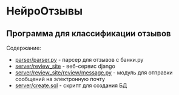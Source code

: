 # НейроОтзывы
## Программа для классификации отзывов

Содержание:
- [parser/parser.py](https://github.com/drobotunyulia/neuro_reviews/blob/main/paresr/parser.py) - парсер для отзывов с банки.ру
- [server/review_site](https://github.com/drobotunyulia/neuro_reviews/tree/main/server/review_site) - веб-сервис django
- [server/review_site/review/message.py](https://github.com/drobotunyulia/neuro_reviews/blob/main/server/message.py) - модуль для отправки сообщений на электронную почту
- [server/create.sql]() - скрипт для создания БД
